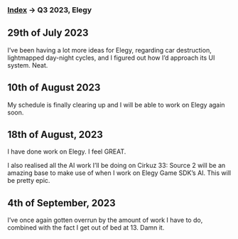 
### [Index](../README.md) -> Q3 2023, Elegy

## 29th of July 2023

I’ve been having a lot more ideas for Elegy, regarding car destruction, lightmapped day-night cycles, and I figured out how I’d approach its UI system. Neat.

## 10th of August 2023

My schedule is finally clearing up and I will be able to work on Elegy again soon.

## 18th of August, 2023

I have done work on Elegy. I feel GREAT.

I also realised all the AI work I’ll be doing on Cirkuz 33: Source 2 will be an amazing base to make use of when I work on Elegy Game SDK’s AI. This will be pretty epic.

## 4th of September, 2023

I’ve once again gotten overrun by the amount of work I have to do, combined with the fact I get out of bed at 13. Damn it.


